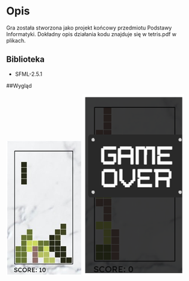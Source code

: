 # Opis

Gra została stworzona jako projekt końcowy przedmiotu Podstawy Informatyki. Dokładny opis działania kodu znajduje się w tetris.pdf w plikach.

## Biblioteka

- SFML-2.5.1

##Wygląd


![](https://github.com/zuzaflis/Tetris/blob/master/ss1.png)
![](https://github.com/zuzaflis/Tetris/blob/master/ss2.png)
